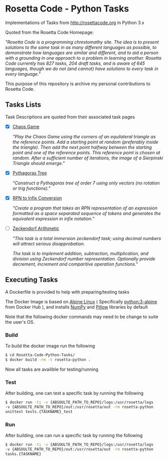 # Rosetta Code - Python Tasks
Implementations of Tasks from http://rosettacode.org in Python 3.x 

Quoted from the Rosetta Code Homepage:

*"Rosetta Code is a programming chrestomathy site. The idea is to 
present solutions to the same task in as many different languages as 
possible, to demonstrate how languages are similar and different, and 
to aid a person with a grounding in one approach to a problem in 
learning another. Rosetta Code currently has 827 tasks, 204 draft tasks, 
and is aware of 645 languages, though we do not (and cannot) have 
solutions to every task in every language."*

This purpose of this repository is archive my personal contributions 
to Rosetta Code.

## Tasks Lists
Task Descriptions are quoted from their associated task pages

- [x] [Chaos Game][Chaos Game Task]

  *"Play the Chaos Game using the corners of an equilateral triangle as 
the reference points. Add a starting point at random (preferably 
inside the triangle). Then add the next point halfway between the 
starting point and one of the reference points. This reference point 
is chosen at random. After a sufficient number of iterations, the image 
of a Sierpinski Triangle should emerge."*

- [x] [Pythagoras Tree][Pythagoras Tree Task]

  *"Construct a Pythagoras tree of order 7 using only vectors 
(no rotation or trig functions)."*
  
- [x] [RPN to Infix Conversion][Parsing RPN to Infix Conversion Task]

  *"Create a program that takes an RPN representation of an expression 
formatted as a space separated sequence of tokens and generates the 
equivalent expression in infix notation."*
  
- [ ] [Zeckendorf Arithmetic][Zeckendorf Arithmetic Task]

  *"This task is a total immersion zeckendorf task; using decimal 
numbers will attract serious disapprobation.*

  *The task is to implement addition, subtraction, multiplication, and 
division using Zeckendorf number representation. Optionally provide 
decrement, increment and comparitive operation functions."*

## Executing Tasks
A Dockerfile is provided to help with preparing/testing tasks

The Docker Image is based on [Alpine Linux][1] ( Specifically 
[python:3-alpine][3] from Docker Hub ), and installs [NumPy][3] and 
[Pillow][4] libraries by default

Note that the following docker commands may need to be change to suite 
the user's OS.
### Build
To build the docker image run the following
```bash
$ cd Rosetta-Code-Python-Tasks/
$ docker build -rm -t rosetta-python .
```
Now all tasks are availible for testing/running
### Test
After building, one can test a specific task by running the following
```bash
$ docker run -ti -v {ABSOULTE_PATH_TO_REPO}/logs:/usr/rosetta/logs 
-v {ABSOULTE_PATH_TO_REPO}/out:/usr/rosetta/out -rm rosetta-python 
unittest tests.{TASKNAME}_test
```

### Run
After building, one can run a specific task by running the following
```bash
$ docker run -ti -v {ABSOULTE_PATH_TO_REPO}/logs:/usr/rosetta/logs 
-v {ABSOULTE_PATH_TO_REPO}/out:/usr/rosetta/out -rm rosetta-python 
tasks.{TASKNAME}
```

[1]: https://alpinelinux.org 
[2]: https://hub.docker.com/_/python/
[3]: http://www.numpy.org
[4]: https://python-pillow.org
[Chaos Game Task]: https://rosettacode.org/wiki/Chaos_game
[Pythagoras Tree Task]: https://rosettacode.org/wiki/Pythagoras_tree
[Parsing RPN to Infix Conversion Task]: https://rosettacode.org/wiki/Parsing/RPN_to_infix_conversion
[Zeckendorf Arithmetic Task]: https://rosettacode.org/wiki/Zeckendorf_arithmetic 
